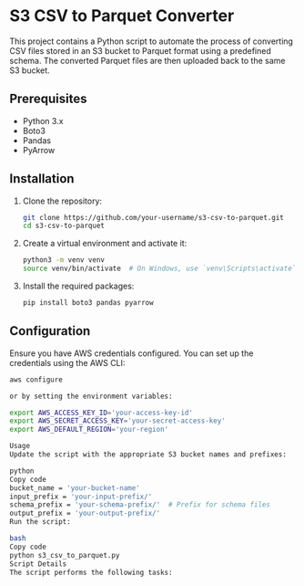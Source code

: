# S3 CSV to Parquet Converter

This project contains a Python script to automate the process of converting CSV files stored in an S3 bucket to Parquet format using a predefined schema. The converted Parquet files are then uploaded back to the same S3 bucket.

## Prerequisites

- Python 3.x
- Boto3
- Pandas
- PyArrow

## Installation

1. Clone the repository:
    ```bash
    git clone https://github.com/your-username/s3-csv-to-parquet.git
    cd s3-csv-to-parquet
    ```

2. Create a virtual environment and activate it:
    ```bash
    python3 -m venv venv
    source venv/bin/activate  # On Windows, use `venv\Scripts\activate`
    ```

3. Install the required packages:
    ```bash
    pip install boto3 pandas pyarrow
    ```

## Configuration

Ensure you have AWS credentials configured. You can set up the credentials using the AWS CLI:
```bash
aws configure

or by setting the environment variables:

export AWS_ACCESS_KEY_ID='your-access-key-id'
export AWS_SECRET_ACCESS_KEY='your-secret-access-key'
export AWS_DEFAULT_REGION='your-region'

Usage
Update the script with the appropriate S3 bucket names and prefixes:

python
Copy code
bucket_name = 'your-bucket-name'
input_prefix = 'your-input-prefix/'
schema_prefix = 'your-schema-prefix/'  # Prefix for schema files
output_prefix = 'your-output-prefix/'
Run the script:

bash
Copy code
python s3_csv_to_parquet.py
Script Details
The script performs the following tasks:
